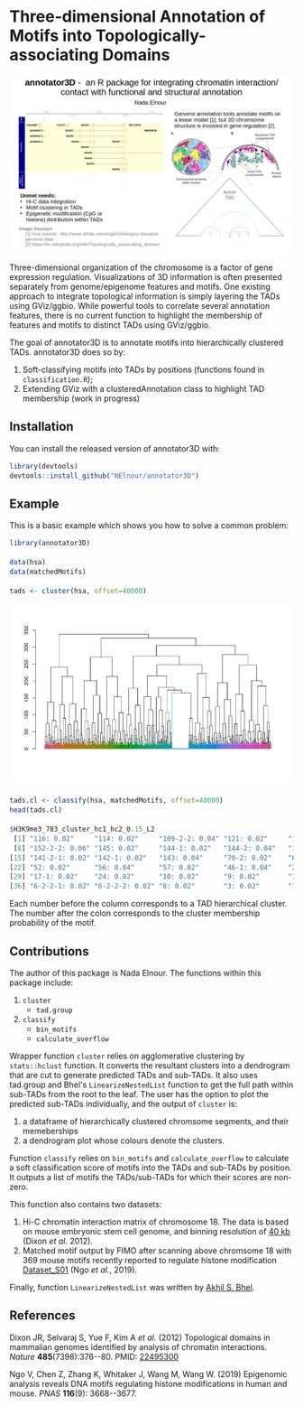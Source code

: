 # Three-dimensional Annotation of Motifs into Topologically-associating Domains

<!-- badges: start -->
<!-- badges: end -->

![](./inst/extdata/Elnour_N_A1.png)

Three-dimensional organization of the chromosome is a factor of gene expression regulation. Visualizations of 3D information is often presented separately from genome/epigenome features and motifs. One existing approach to integrate topological information is simply layering the TADs using GViz/ggbio. While powerful tools to correlate several annotation features, there is no current function to highlight the membership of features and motifs to distinct TADs using GViz/ggbio.

The goal of annotator3D is to annotate motifs into hierarchically clustered TADs. annotator3D does so by:
1. Soft-classifying motifs into TADs by positions (functions found in `classification.R`);
2. Extending GViz with a clusteredAnnotation class to highlight TAD membership (work in progress)

## Installation

You can install the released version of annotator3D with:

``` r
library(devtools)
devtools::install_github("NElnour/annotator3D")
```

## Example

This is a basic example which shows you how to solve a common problem:

``` r
library(annotator3D)

data(hsa)
data(matchedMotifs)

tads <- cluster(hsa, offset=40000)
```
![](./inst/extdata/dendrogram_tads.png)

``` r
tads.cl <- classify(hsa, matchedMotifs, offset=40000)
head(tads.cl)

$H3K9me3_783_cluster_hc1_hc2_0.15_L2
 [1] "116: 0.02"     "114: 0.02"     "109-2-2: 0.04" "121: 0.02"     "122-2-1: 0.02" "131-1-2: 0.02" "137-2-2: 0.02"
 [8] "152-2-2: 0.06" "145: 0.02"     "144-1: 0.02"   "144-2: 0.04"   "140-2: 0.04"   "138-1: 0.02"   "141-1: 0.04"  
[15] "141-2-1: 0.02" "142-1: 0.02"   "143: 0.04"     "70-2: 0.02"    "65-1: 0.02"    "60: 0.02"      "50: 0.02"     
[22] "52: 0.02"      "56: 0.04"      "57: 0.02"      "46-1: 0.04"    "28-2: 0.02"    "22: 0.02"      "23: 0.02"     
[29] "17-1: 0.02"    "24: 0.02"      "10: 0.02"      "9: 0.02"       "12-2: 0.02"    "15: 0.04"      "16: 0.02"     
[36] "6-2-2-1: 0.02" "6-2-2-2: 0.02" "8: 0.02"       "3: 0.02"       "1-1: 0.02"    
```
Each number before the column corresponds to a TAD hierarchical cluster. The number after the colon corresponds to the cluster membership probability of the motif.

## Contributions
The author of this package is Nada Elnour. The functions within this package include:
1. `cluster`
    * `tad.group`
2. `classify`
    * `bin_motifs`
    * `calculate_overflow`
    
Wrapper function `cluster` relies on agglomerative clustering by `stats::hclust` function. It converts the resultant clusters into a dendrogram that are cut to generate predicted TADs and sub-TADs. It also uses tad.group and Bhel's `LinearizeNestedList` function to get the full path within sub-TADs from the root to the leaf. The user has the option to plot the predicted sub-TADs individually, and the output of `cluster` is:

1. a dataframe of hierarchically clustered chromsome segments, and their memeberships
2. a dendrogram plot whose colours denote the clusters.

Function `classify` relies on `bin_motifs` and `calculate_overflow` to calculate a soft classification score of motifs into the TADs and sub-TADs by position. It outputs a list of motifs the TADs/sub-TADs for which their scores are non-zero.

This function also contains two datasets:
1. Hi-C chromatin interaction matrix of chromosome 18. The data is based on mouse embryonic stem cell genome, and binning resolution of [40 kb](http://sysbio.rnet.missouri.edu/3dgenome/GSDB_old/details.php?id=TE1402WS) (Dixon *et al.* 2012).
2. Matched motif output by FIMO after scanning above chromsome 18 with 369 mouse motifs recently reported to regulate histone modification [Dataset_S01](https://www.pnas.org/content/116/9/3668/tab-figures-data) (Ngo *et al.*, 2019).

Finally, function `LinearizeNestedList` was written by [Akhil S. Bhel](https://gist.github.com/akhilsbehl/5990864).

## References
Dixon JR, Selvaraj S, Yue F, Kim A *et al.* (2012) Topological domains in mammalian genomes identified by analysis of chromatin interactions. *Nature* **485**(7398):376--80. PMID: [22495300](https://www.ncbi.nlm.nih.gov/pubmed/22495300)

Ngo V, Chen Z, Zhang K, Whitaker J, Wang M, Wang W. (2019) Epigenomic analysis reveals DNA motifs regulating histone modifications in human and mouse. *PNAS* **116**(9): 3668--3677.